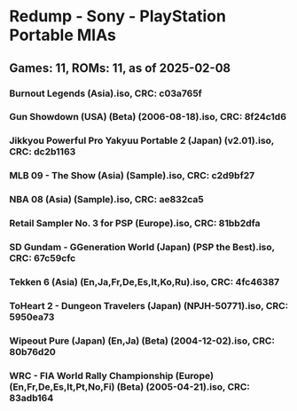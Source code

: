 # Redump - Sony - PlayStation Portable MIAs
## Games: 11, ROMs: 11, as of 2025-02-08
### Burnout Legends (Asia).iso, CRC: c03a765f
### Gun Showdown (USA) (Beta) (2006-08-18).iso, CRC: 8f24c1d6
### Jikkyou Powerful Pro Yakyuu Portable 2 (Japan) (v2.01).iso, CRC: dc2b1163
### MLB 09 - The Show (Asia) (Sample).iso, CRC: c2d9bf27
### NBA 08 (Asia) (Sample).iso, CRC: ae832ca5
### Retail Sampler No. 3 for PSP (Europe).iso, CRC: 81bb2dfa
### SD Gundam - GGeneration World (Japan) (PSP the Best).iso, CRC: 67c59cfc
### Tekken 6 (Asia) (En,Ja,Fr,De,Es,It,Ko,Ru).iso, CRC: 4fc46387
### ToHeart 2 - Dungeon Travelers (Japan) (NPJH-50771).iso, CRC: 5950ea73
### Wipeout Pure (Japan) (En,Ja) (Beta) (2004-12-02).iso, CRC: 80b76d20
### WRC - FIA World Rally Championship (Europe) (En,Fr,De,Es,It,Pt,No,Fi) (Beta) (2005-04-21).iso, CRC: 83adb164
